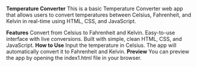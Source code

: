 **Temperature Converter**
This is a basic Temperature Converter web app that allows users to convert temperatures between Celsius, Fahrenheit, and Kelvin in real-time using HTML, CSS, and JavaScript.

**Features**
Convert from Celsius to Fahrenheit and Kelvin.
Easy-to-use interface with live conversions.
Built with simple, clean HTML, CSS, and JavaScript.
**How to Use**
Input the temperature in Celsius.
The app will automatically convert it to Fahrenheit and Kelvin.
**Preview**
You can preview the app by opening the index1.html file in your browser.
